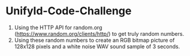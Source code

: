 # UnifyId-Code-Challenge

1. Using the HTTP API for random.org (https://www.random.org/clients/http/) to get truly random numbers.  
2. Using these random numbers to create an RGB bitmap picture of 128x128 pixels and a white noise WAV sound sample of 3 seconds. 
